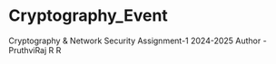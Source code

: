# Cryptography_Event
Cryptography &amp; Network Security Assignment-1 2024-2025
Author - PruthviRaj R R
